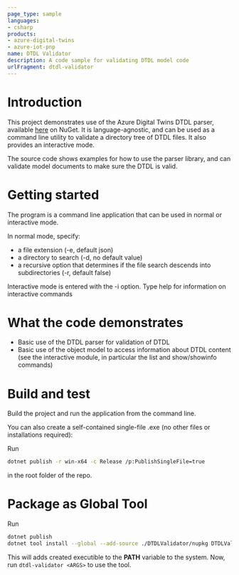 ```yaml
---
page_type: sample
languages:
- csharp
products:
- azure-digital-twins
- azure-iot-pnp
name: DTDL Validator
description: A code sample for validating DTDL model code
urlFragment: dtdl-validator
---
```


# Introduction 
This project demonstrates use of the Azure Digital Twins DTDL parser, available [here](https://nuget.org/packages/Microsoft.Azure.DigitalTwins.Parser/) on NuGet. It  is language-agnostic, and can be used as a command line utility to validate a directory tree of DTDL files. It also provides an interactive mode.

The source code shows examples for how to use the parser library, and can validate model documents to make sure the DTDL is valid.

# Getting started
The program is a command line application that can be used in normal or interactive mode.

In normal mode, specify:
* a file extension (-e, default json)
* a directory to search (-d, no default value)
* a recursive option that determines if the file search descends into subdirectories (-r, default false)

Interactive mode is entered with the -i option. Type help for information on interactive commands

# What the code demonstrates
* Basic use of the DTDL parser for validation of DTDL
* Basic use of the object model to access information about DTDL content (see the interactive module, in particular the list and show/showinfo commands)

# Build and test
Build the project and run the application from the command line.

You can also create a self-contained single-file .exe (no other files or installations required):

Run
```bash
dotnet publish -r win-x64 -c Release /p:PublishSingleFile=true
```
in the root folder of the repo.

# Package as Global Tool
Run
``` bash
dotnet publish
dotnet tool install --global --add-source ./DTDLValidator/nupkg DTDLValidator
```

This will adds created executible to the **PATH** variable to the system.
Now, run `dtdl-validator <ARGS>` to use the tool.

